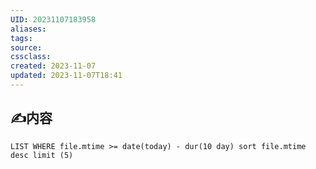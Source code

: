 ```yaml
---
UID: 20231107183958
aliases: 
tags: 
source: 
cssclass: 
created: 2023-11-07
updated: 2023-11-07T18:41
---
```


## ✍内容

```dataview
LIST WHERE file.mtime >= date(today) - dur(10 day) sort file.mtime desc limit (5)
```
